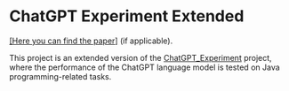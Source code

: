 # ChatGPT Experiment Extended
[[Here you can find the paper]](https://mdh.diva-portal.org/smash/get/diva2:1776700/FULLTEXT01.pdf) (if applicable).

This project is an extended version of the [ChatGPT_Experiment](https://github.com/hampusekedahl/ChatGPT_Experiment) project, where the performance of the ChatGPT language model is tested on Java programming-related tasks.
